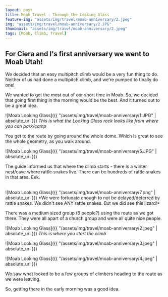 ```yaml
---
layout: post
title: Moab Travel - Through the Looking Glass
feature-img: "assets/img/travel/moab-anniversary/2.jpeg"
img: "assets/img/travel/moab-anniversary/2.JPG"
thumbnail: "assets/img/travel/moab-anniversary/2.jpeg"
tags: [Moab, Climb, Travel]
---
```


## For Ciera and I's first anniversary we went to Moab Utah!

We decided that an easy multipitch climb would be a very fun thing to do. 
Neither of us had done a multipitch climb, and we're pumped to finally do one!

We wanted to get the most out of our short time in Moab. So, we decided that going first thing in the morning would be the best.
And it turned out to be a great idea.

![Moab Looking Glass]({{ "/assets/img/travel/moab-anniversary/1.JPG" | absolute_url }})
*This is what the Looking Glass rock looks like from where you can park/camp*

You get to the route by going around the whole dome. Which is great to see the whole geometry, as you walk around.

![Moab Looking Glass]({{ "/assets/img/travel/moab-anniversary/5.JPG" | absolute_url }})

The guide informed us that where the climb starts - there is a winter nest/cave where rattle snakes live. There can be hundreds of rattle snakes in that area. Eek.

<br>
![Moab Looking Glass]({{ "/assets/img/travel/moab-anniversary/7.png" | absolute_url }})
*We were fortunate enough to not be delayed/deterred by rattle snakes. We didn't see ANY rattle snakes. But we did see this lizard!*
<br>


There was a medium sized group (6 people?) using the route as we got there. 
They were all apart of a church group and were all quite nice people. 

![Moab Looking Glass]({{ "/assets/img/travel/moab-anniversary/2.jpeg" | absolute_url }})
*This is where you start the climb*

![Moab Looking Glass]({{ "/assets/img/travel/moab-anniversary/3.jpeg" | absolute_url }})



![Moab Looking Glass]({{ "/assets/img/travel/moab-anniversary/4.jpeg" | absolute_url }})






We saw what looked to be a few groups of climbers heading to the route as we were leaving.

So, getting there in the early morning was a good idea.




